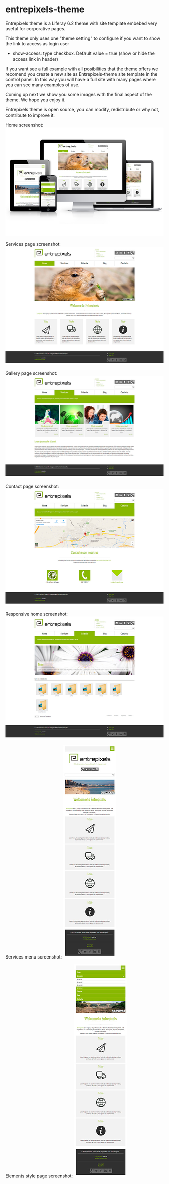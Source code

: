 # entrepixels-theme
Entrepixels theme is a Liferay 6.2 theme with site template embebed very useful for corporative pages.

This theme only uses one "theme setting" to configure if you want to show the link to access as login user
   - show-access: type checkbox. Default value = true (show or hide the access link in header)

If you want see a full example with all posibilities that the theme offers we recomend you create a new site as Entrepixels-theme site template in the control panel. In this way you will have a full site with many pages where you can see many examples of use.

Coming up next we show you some images with the final aspect of the theme. We hope you enjoy it.

Entrepixels theme is open source, you can modify, redistribute or why not, contribute to improve it. 

Home screenshot:
![entrepixels-theme 01](https://github.com/entrepixels/entrepixels-theme/blob/master/docroot/WEB-INF/releng/screenshots/resume-01.jpg)

Services page screenshot:
![entrepixels-theme 02](https://github.com/entrepixels/entrepixels-theme/blob/master/docroot/WEB-INF/releng/screenshots/home-02.jpg)

Gallery page screenshot:
![entrepixels-theme 03](https://github.com/entrepixels/entrepixels-theme/blob/master/docroot/WEB-INF/releng/screenshots/services-03.jpg)

Contact page screenshot:
![entrepixels-theme 04](https://github.com/entrepixels/entrepixels-theme/blob/master/docroot/WEB-INF/releng/screenshots/contact-04.jpg)

Responsive home screenshot:
![entrepixels-theme 05](https://github.com/entrepixels/entrepixels-theme/blob/master/docroot/WEB-INF/releng/screenshots/gallery-05.jpg)

Services menu screenshot:
![entrepixels-theme 06](https://github.com/entrepixels/entrepixels-theme/blob/master/docroot/WEB-INF/releng/screenshots/responsive-06.jpg)

Elements style page screenshot:
![entrepixels-theme 07](https://github.com/entrepixels/entrepixels-theme/blob/master/docroot/WEB-INF/releng/screenshots/responsive-menu-07.jpg)

